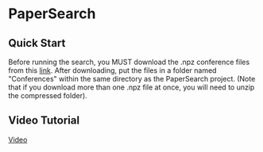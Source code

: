 # PaperSearch

## Quick Start
Before running the search, you MUST download the .npz conference files from this [link](https://drive.google.com/drive/folders/1Hw-RMskp-ydyIZva_EkV8IKbAKFB3ayt?usp=sharing). After downloading, put the files in a folder named "Conferences" within the same directory as the PaperSearch project. (Note that if you download more than one .npz file at once, you will need to unzip the compressed folder).

## Video Tutorial
[Video](https://youtu.be/OV4C0lnRuuI)
